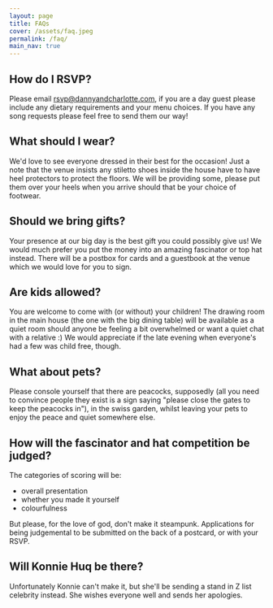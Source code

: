 ```yaml
---
layout: page
title: FAQs
cover: /assets/faq.jpeg
permalink: /faq/
main_nav: true
---
```

## How do I RSVP?
Please email rsvp@dannyandcharlotte.com, if you are a day guest please include any dietary requirements and your menu choices. If you have any song requests please feel free to send them our way!

## What should I wear?
We'd love to see everyone dressed in their best for the occasion! Just a note that the venue insists any stiletto shoes inside the house have to have heel protectors to protect the floors. We will be providing some, please put them over your heels when you arrive should that be your choice of footwear. 

## Should we bring gifts?
Your presence at our big day is the best gift you could possibly give us! We would much prefer you put the money into an amazing fascinator or top hat instead. There will be a postbox for cards and a guestbook at the venue which we would love for you to sign.

## Are kids allowed?
You are welcome to come with (or without) your children! The drawing room in the main house (the one with the big dining table) will be available as a quiet room should anyone be feeling a bit overwhelmed or want a quiet chat with a relative :) We would appreciate if the late evening when everyone's had a few was child free, though.

## What about pets?
Please console yourself that there are peacocks, supposedly (all you need to convince people they exist is a sign saying "please close the gates to keep the peacocks in"), in the swiss garden, whilst leaving your pets to enjoy the peace and quiet somewhere else.

## How will the fascinator and hat competition be judged?
The categories of scoring will be:
- overall presentation
- whether you made it yourself
- colourfulness

But please, for the love of god, don't make it steampunk. Applications for being judgemental to be submitted on the back of a postcard, or with your RSVP. 

## Will Konnie Huq be there?
Unfortunately Konnie can't make it, but she'll be sending a stand in Z list celebrity instead. She wishes everyone well and sends her apologies.